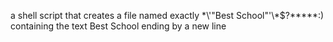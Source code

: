 a shell script that creates a file named exactly \*\\'"Best School"\'\\*$\?\*\*\*\*\*:) containing the text Best School ending by a new line
